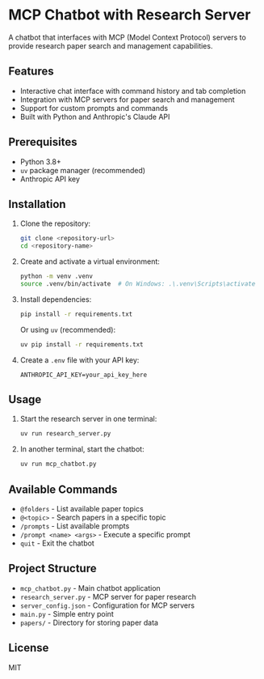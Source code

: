 # MCP Chatbot with Research Server

A chatbot that interfaces with MCP (Model Context Protocol) servers to provide research paper search and management capabilities.

## Features

- Interactive chat interface with command history and tab completion
- Integration with MCP servers for paper search and management
- Support for custom prompts and commands
- Built with Python and Anthropic's Claude API

## Prerequisites

- Python 3.8+
- `uv` package manager (recommended)
- Anthropic API key

## Installation

1. Clone the repository:
   ```bash
   git clone <repository-url>
   cd <repository-name>
   ```

2. Create and activate a virtual environment:
   ```bash
   python -m venv .venv
   source .venv/bin/activate  # On Windows: .\.venv\Scripts\activate
   ```

3. Install dependencies:
   ```bash
   pip install -r requirements.txt
   ```

   Or using `uv` (recommended):
   ```bash
   uv pip install -r requirements.txt
   ```

4. Create a `.env` file with your API key:
   ```
   ANTHROPIC_API_KEY=your_api_key_here
   ```

## Usage

1. Start the research server in one terminal:
   ```bash
   uv run research_server.py
   ```

2. In another terminal, start the chatbot:
   ```bash
   uv run mcp_chatbot.py
   ```

## Available Commands

- `@folders` - List available paper topics
- `@<topic>` - Search papers in a specific topic
- `/prompts` - List available prompts
- `/prompt <name> <args>` - Execute a specific prompt
- `quit` - Exit the chatbot

## Project Structure

- `mcp_chatbot.py` - Main chatbot application
- `research_server.py` - MCP server for paper research
- `server_config.json` - Configuration for MCP servers
- `main.py` - Simple entry point
- `papers/` - Directory for storing paper data

## License

MIT
